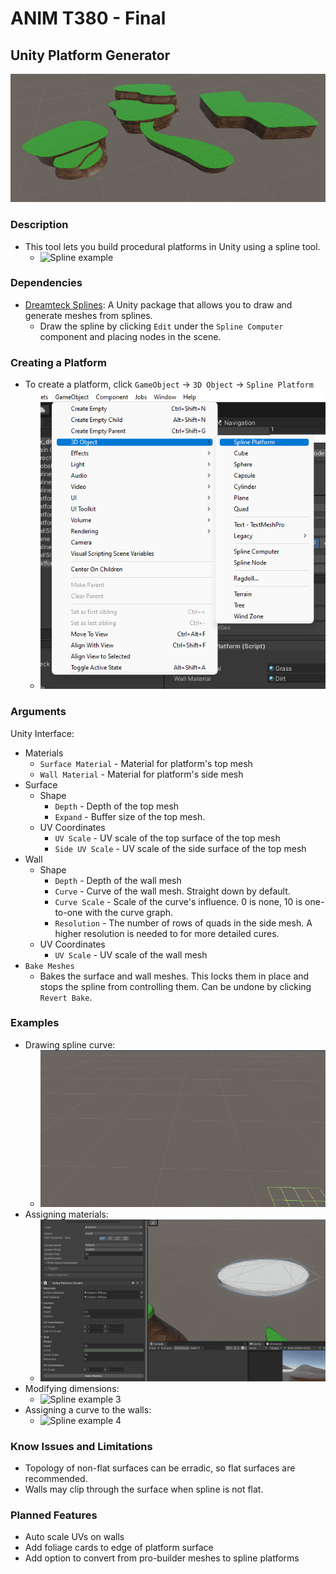 # ANIM T380 - Final

## Unity Platform Generator
![Spline example](ui/exampleScene.png)

### Description

- This tool lets you build procedural platforms in Unity using a spline tool.
  - ![Spline example](ui/platformGen_01.gif)

### Dependencies

- [Dreamteck Splines](https://assetstore.unity.com/packages/tools/utilities/dreamteck-splines-61926): A Unity package that allows you to draw and generate meshes from splines. 
  - Draw the spline by clicking `Edit` under the `Spline Computer` component and placing nodes in the scene.

### Creating a Platform
- To create a platform, click `GameObject` -> `3D Object` -> `Spline Platform`
  - ![Create spline platform](ui/createSplinePlatform.png)

### Arguments

Unity Interface:

- Materials
    - `Surface Material` - Material for platform's top mesh
    - `Wall Material` - Material for platform's side mesh
- Surface
    - Shape
        - `Depth` - Depth of the top mesh
        - `Expand` - Buffer size of the top mesh. 
    - UV Coordinates
        - `UV Scale` - UV scale of the top surface of the top mesh
        - `Side UV Scale` - UV scale of the side surface of the top mesh
- Wall
    - Shape
        - `Depth` - Depth of the wall mesh
        - `Curve` - Curve of the wall mesh. Straight down by default.
        - `Curve Scale` - Scale of the curve's influence. 0 is none, 10 is one-to-one with the curve graph.
        - `Resolution` - The number of rows of quads in the side mesh. A higher resolution is needed to for more detailed cures.
    - UV Coordinates
        - `UV Scale` - UV scale of the wall mesh
- `Bake Meshes`
    - Bakes the surface and wall meshes. This locks them in place and stops the spline from controlling them. Can be undone by clicking `Revert Bake`.

### Examples

- Drawing spline curve:
  - ![Spline example 1](ui/platformGen_02.gif)
- Assigning materials:
  -  ![Spline example 2](ui/platformGen_03.gif)
- Modifying dimensions:
  -  ![Spline example 3](ui/platformGen_04.gif)
- Assigning a curve to the walls:
  -  ![Spline example 4](ui/platformGen_05.gif)

### Know Issues and Limitations

- Topology of non-flat surfaces can be erradic, so flat surfaces are recommended.
- Walls may clip through the surface when spline is not flat.

### Planned Features

- Auto scale UVs on walls
- Add foliage cards to edge of platform surface
- Add option to convert from pro-builder meshes to spline platforms